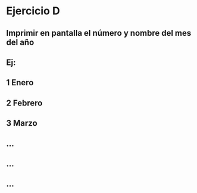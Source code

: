 # Ejercicio D

## Imprimir en pantalla el número y nombre del mes del año 
## Ej: 
## 1 Enero
## 2 Febrero
## 3 Marzo
## ...
## ...
## ...
